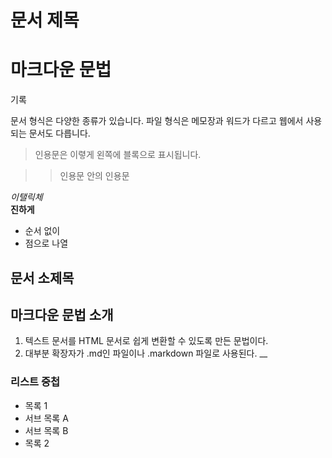 # 문서 제목

# 마크다운 문법

기록

문서 형식은 다양한 종류가 있습니다.
파일 형식은 메모장과 워드가 다르고 웹에서 사용되는 문서도 다릅니다.

> 인용문은 이렿게 왼쪽에 블록으로 표시됩니다.

>> 인용문 안의 인용문

*이탤릭체*  
**진하게**

* 순서 없이
* 점으로 나열

## 문서 소제목

## 마크다운 문법 소개

1. 텍스트 문서를 HTML 문서로 쉽게 변환할 수 있도록 만든 문법이다.
2. 대부분 확장자가 .md인 파일이나 .markdown 파일로 사용된다.
__

### 리스트 중첩

- 목록 1
 - 서브 목록 A
 - 서브 목록 B
- 목록 2
